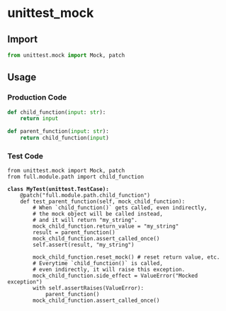 # unittest\_mock

## Import

```python
from unittest.mock import Mock, patch
```

## Usage

### Production Code

```python
def child_function(input: str):
    return input

def parent_function(input: str):
    return child_function(input)
```

### Test Code

<pre class="language-python"><code class="lang-python">from unittest.mock import Mock, patch
from full.module.path import child_function
<strong>
</strong><strong>class MyTest(unittest.TestCase):
</strong>    @patch("full.module.path.child_function")
    def test_parent_function(self, mock_child_function):
        # When `child_function()` gets called, even indirectly,
        # the mock object will be called instead,
        # and it will return "my_string".
        mock_child_function.return_value = "my_string"
        result = parent_function()
        mock_child_function.assert_called_once()
        self.assert(result, "my_string")
        
        mock_child_function.reset_mock() # reset return value, etc.
        # Everytime `child_function()` is called,
        # even indirectly, it will raise this exception.
        mock_child_function.side_effect = ValueError("Mocked exception")
        with self.assertRaises(ValueError):
            parent_function()
        mock_child_function.assert_called_once()
</code></pre>

